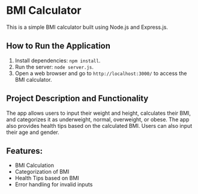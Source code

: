 # BMI Calculator

This is a simple BMI calculator built using Node.js and Express.js.

## How to Run the Application
1. Install dependencies: `npm install`.
2. Run the server: `node server.js`.
3. Open a web browser and go to `http://localhost:3000/` to access the BMI calculator.

## Project Description and Functionality
The app allows users to input their weight and height, calculates their BMI, and categorizes it as underweight, normal, overweight, or obese. The app also provides health tips based on the calculated BMI. Users can also input their age and gender.

## Features:
- BMI Calculation
- Categorization of BMI
- Health Tips based on BMI
- Error handling for invalid inputs
